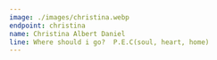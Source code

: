 ```yaml
---
image: ./images/christina.webp
endpoint: christina
name: Christina Albert Daniel
line: Where should i go?  P.E.C(soul, heart, home)
---
```

